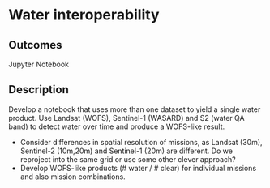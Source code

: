 # Water interoperability
## Outcomes
Jupyter Notebook
## Description
Develop a notebook that uses more than one dataset to yield a single water product. Use Landsat (WOFS), Sentinel-1 (WASARD) and S2 (water QA band) to detect water over time and produce a WOFS-like result.
* Consider differences in spatial resolution of missions, as Landsat (30m), Sentinel-2 (10m,20m) and Sentinel-1 (20m) are different. Do we reproject into the same grid or use some other clever approach?
* Develop WOFS-like products (# water / # clear) for individual missions and also mission combinations. 
